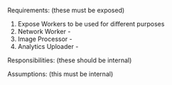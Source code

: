 Requirements: (these must be exposed)
1. Expose Workers to be used for different purposes
2. Network Worker - 
3. Image Processor - 
4. Analytics Uploader - 

Responsibilities: (these should be internal)


Assumptions: (this must be internal)

